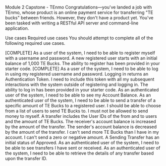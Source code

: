 Module 2 Capstone - TEnmo
Congratulations—you've landed a job with TEnmo, whose product is an online payment service for transferring "TE bucks" between friends. However, they don't have a product yet. You've been tasked with writing a RESTful API server and command-line application.

Use cases
Required use cases
You should attempt to complete all of the following required use cases.

[COMPLETE] As a user of the system, I need to be able to register myself with a username and password.
A new registered user starts with an initial balance of 1,000 TE Bucks.
The ability to register has been provided in your starter code.
[COMPLETE] As a user of the system, I need to be able to log in using my registered username and password.
Logging in returns an Authentication Token. I need to include this token with all my subsequent interactions with the system outside of registering and logging in.
The ability to log in has been provided in your starter code.
As an authenticated user of the system, I need to be able to see my Account Balance.
As an authenticated user of the system, I need to be able to send a transfer of a specific amount of TE Bucks to a registered user.
I should be able to choose from a list of users to send TE Bucks to.
I must not be allowed to send money to myself.
A transfer includes the User IDs of the from and to users and the amount of TE Bucks.
The receiver's account balance is increased by the amount of the transfer.
The sender's account balance is decreased by the amount of the transfer.
I can't send more TE Bucks than I have in my account.
I can't send a zero or negative amount.
A Sending Transfer has an initial status of Approved.
As an authenticated user of the system, I need to be able to see transfers I have sent or received.
As an authenticated user of the system, I need to be able to retrieve the details of any transfer based upon the transfer ID.
